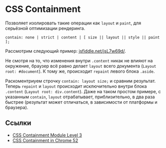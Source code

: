 # CSS Containment

Позволяет изолировать такие операции как `layout` и `paint`, для серьёзной оптимизации рендеринга.

```
contain: none | strict | content | [ size || layout || style || paint ];
```

Рассмотрим следующий пример: [jsfiddle.net/jsL7w69d/](https://jsfiddle.net/jsL7w69d/).

Не смотря на то, что изменения внутри `.content` никак не влияют на окружение, браузер всё равно делает `layout` всего документа (`Layout root: #document`). К тому же, происходит `repaint` левого блока `.aside`.

Раскоментриуем строчку `contain: layout size;` и сравним результат. Теперь `repaint` и `layout` происходит исключительно внутри блока `.content` (`Layout root: div.content`). Даже на таком простом примере, с указанным `contain`, `layout` отрабатывает, приблизительно, в два раза быстрее (результат может отличаться, в зависимости от платформы и браузера).

## Ссылки

* [CSS Containment Module Level 3](https://drafts.csswg.org/css-containment/)
* [CSS Containment in Chrome 52](https://developers.google.com/web/updates/2016/06/css-containment)
